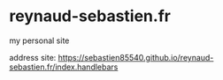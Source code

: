 # reynaud-sebastien.fr
my personal site


address site:
https://sebastien85540.github.io/reynaud-sebastien.fr/index.handlebars
